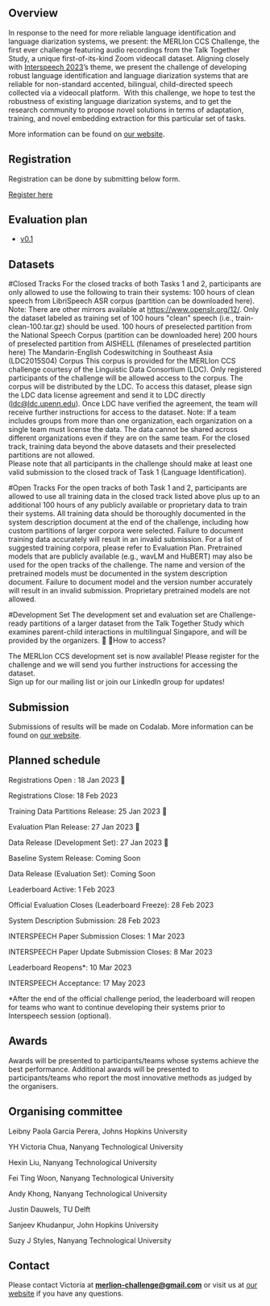 
## Overview
In response to the need for more reliable language identification and language diarization systems, we present: the MERLIon CCS Challenge, the first ever challenge featuring audio recordings from the Talk Together Study, a unique first-of-its-kind Zoom videocall dataset. Aligning closely with [Interspeech 2023](https://www.interspeech2023.org/)’s theme, we present the challenge of developing robust language identification and language diarization systems that are reliable for non-standard accented, bilingual, child-directed speech collected via a videocall platform. 
With this challenge, we hope to test the robustness of existing language diarization systems, and to get the research community to propose novel solutions in terms of adaptation, training, and novel embedding extraction for this particular set of tasks. 

More information can be found on [our website](https://sites.google.com/view/merlion-ccs-challenge/).

## Registration
Registration can be done by submitting below form.

[Register here](https://ntusingapore.qualtrics.com/jfe/form/SV_1LY2Irep9sEkITk?jfefe=new)


## Evaluation plan
- [v0.1](https://bit.ly/merlion-ccs-eval-plan-v1)


## Datasets
#Closed Tracks
For the closed tracks of both Tasks 1 and 2, participants are only allowed to use the following to train their systems:
100 hours of clean speech from LibriSpeech ASR corpus (partition can be downloaded here). 
Note: There are other mirrors available at https://www.openslr.org/12/. Only the dataset labeled as training set of 100 hours "clean" speech (i.e., train-clean-100.tar.gz) should be used.
100 hours of preselected partition from the National Speech Corpus (partition can be downloaded here)
200 hours of preselected partition from AISHELL (filenames of preselected partition here)
The Mandarin-English Codeswitching in Southeast Asia (LDC2015S04) Corpus 
This corpus is provided for the MERLIon CCS challenge courtesy of the Linguistic Data Consortium (LDC). Only registered participants of the challenge will be allowed access to the corpus. The corpus will be distributed by the LDC. To access this dataset, please sign the LDC data license agreement and send it to LDC directly (ldc@ldc.upenn.edu). Once LDC have verified the agreement, the team will receive further instructions for access to the dataset. 
Note: If a team includes groups from more than one organization, each organization on a single team must license the data. The data cannot be shared across different organizations even if they are on the same team. 
For the closed track, training data beyond the above datasets and their preselected partitions are not allowed.  
Please note that all participants in the challenge should make at least one valid submission to the closed track of Task 1 (Language Identification). 

#Open Tracks
For the open tracks of both Task 1 and 2, participants are allowed to use all training data in the closed track listed above plus up to an additional 100 hours of any publicly available or proprietary data to train their systems. 
All training data should be thoroughly documented in the system description document at the end of the challenge, including how custom partitions of larger corpora were selected. Failure to document training data accurately will result in an invalid submission. 
For a list of suggested training corpora, please refer to Evaluation Plan. 
Pretrained models that are publicly available (e.g., wavLM and HuBERT) may also be used for the open tracks of the challenge. The name and version of the pretrained models must be documented in the system description document. Failure to document model and the version number accurately will result in an invalid submission. Proprietary pretrained models are not allowed. 

#Development Set
The development set and evaluation set are Challenge-ready partitions of a larger dataset from the Talk Together Study which examines parent-child interactions in multilingual Singapore, and will be provided by the organizers.   How to access?

The MERLIon CCS development set is now available! Please register for the challenge and we will send you further instructions for accessing the dataset.  
Sign up for our mailing list or join our LinkedIn group for updates!


## Submission

Submissions of results will be made on Codalab. More information can be found on [our website](https://sites.google.com/view/merlion-ccs-challenge/submission?authuser=0).

## Planned schedule
Registrations Open : 18 Jan 2023 🎉

Registrations Close: 18 Feb 2023

Training Data Partitions Release: 25 Jan 2023 🎉

Evaluation Plan Release: 27 Jan 2023 🎉

Data Release (Development Set): 27 Jan 2023 🎉

Baseline System Release: Coming Soon 

Data Release (Evaluation Set): Coming Soon

Leaderboard Active: 1 Feb 2023

Official Evaluation Closes (Leaderboard Freeze): 28 Feb 2023

System Description Submission: 28 Feb 2023

INTERSPEECH Paper Submission Closes: 1 Mar 2023

INTERSPEECH Paper Update Submission Closes: 8 Mar 2023

Leaderboard Reopens*: 10 Mar 2023

INTERSPEECH Acceptance: 17 May 2023

*After the end of the official challenge period, the leaderboard will reopen for teams who want to continue developing their systems prior to Interspeech session (optional).


## Awards
Awards will be presented to participants/teams whose systems achieve the best performance.  Additional awards will be presented to participants/teams who report the most innovative methods as judged by the organisers.


## Organising committee
Leibny Paola Garcia Perera, Johns Hopkins University

YH Victoria Chua, Nanyang Technological University

Hexin Liu, Nanyang Technological University

Fei Ting Woon, Nanyang Technological University

Andy Khong, Nanyang Technological University

Justin Dauwels, TU Delft

Sanjeev Khudanpur, John Hopkins University

Suzy J Styles, Nanyang Technological University


## Contact
Please contact Victoria at **merlion-challenge@gmail.com** or visit us at [our website](https://sites.google.com/view/merlion-ccs-challenge/) if you have any questions.
